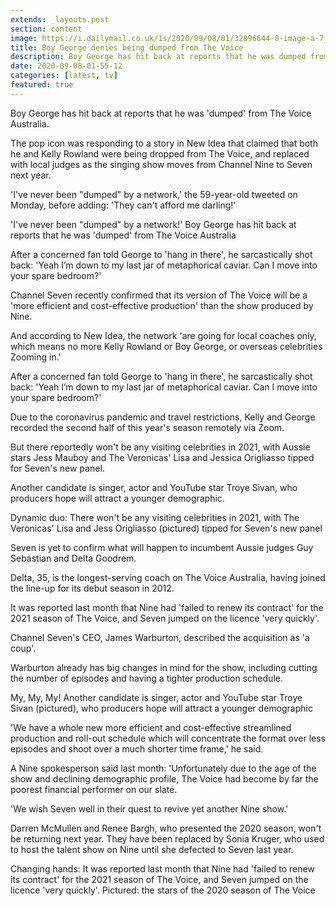 ```yaml
---
extends: _layouts.post
section: content
image: https://i.dailymail.co.uk/1s/2020/09/08/01/32896644-0-image-a-7_1599523724582.jpg 
title: Boy George denies being dumped from The Voice 
description: Boy George has hit back at reports that he was dumped from The Voice Australia.  
date: 2020-09-08-01-55-12 
categories: [latest, tv] 
featured: true 
--- 
```

Boy George has hit back at reports that he was 'dumped' from The Voice Australia. 

The pop icon was responding to a story in New Idea that claimed that both he and Kelly Rowland were being dropped from The Voice, and replaced with local judges as the singing show moves from Channel Nine to Seven next year. 

'I've never been "dumped" by a network,' the 59-year-old tweeted on Monday, before adding: 'They can't afford me darling!'

'I've never been "dumped" by a network!' Boy George has hit back at reports that he was 'dumped' from The Voice Australia

After a concerned fan told George to 'hang in there', he sarcastically shot back: 'Yeah I’m down to my last jar of metaphorical caviar. Can I move into your spare bedroom?'

Channel Seven recently confirmed that its version of The Voice will be a 'more efficient and cost-effective production' than the show produced by Nine. 

And according to New Idea, the network 'are going for local coaches only, which means no more Kelly Rowland or Boy George, or overseas celebrities Zooming in.'

After a concerned fan told George to 'hang in there', he sarcastically shot back: 'Yeah I’m down to my last jar of metaphorical caviar. Can I move into your spare bedroom?'

Due to the coronavirus pandemic and travel restrictions, Kelly and George recorded the second half of this year's season remotely via Zoom. 

But there reportedly won't be any visiting celebrities in 2021, with Aussie stars Jess Mauboy and The Veronicas' Lisa and Jessica Origliasso tipped for Seven's new panel.

Another candidate is singer, actor and YouTube star Troye Sivan, who producers hope will attract a younger demographic. 

Dynamic duo: There won't be any visiting celebrities in 2021, with The Veronicas' Lisa and Jess Origliasso (pictured) tipped for Seven's new panel

Seven is yet to confirm what will happen to incumbent Aussie judges Guy Sebastian and Delta Goodrem.

Delta, 35, is the longest-serving coach on The Voice Australia, having joined the line-up for its debut season in 2012.

It was reported last month that Nine had 'failed to renew its contract' for the 2021 season of The Voice, and Seven jumped on the licence 'very quickly'.

Channel Seven's CEO, James Warburton, described the acquisition as 'a coup'.

Warburton already has big changes in mind for the show, including cutting the number of episodes and having a tighter production schedule.

My, My, My! Another candidate is singer, actor and YouTube star Troye Sivan (pictured), who producers hope will attract a younger demographic

'We have a whole new more efficient and cost-effective streamlined production and roll-out schedule which will concentrate the format over less episodes and shoot over a much shorter time frame,' he said.

A Nine spokesperson said last month: 'Unfortunately due to the age of the show and declining demographic profile, The Voice had become by far the poorest financial performer on our slate.

'We wish Seven well in their quest to revive yet another Nine show.'

Darren McMullen and Renee Bargh, who presented the 2020 season, won't be returning next year. They have been replaced by Sonia Kruger, who used to host the talent show on Nine until she defected to Seven last year.

Changing hands: It was reported last month that Nine had 'failed to renew its contract' for the 2021 season of The Voice, and Seven jumped on the licence 'very quickly'. Pictured: the stars of the 2020 season of The Voice

